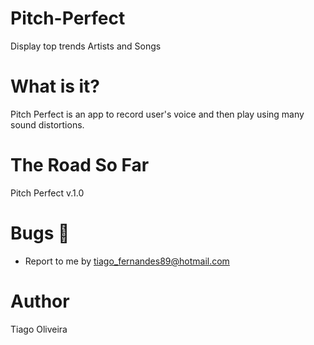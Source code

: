 # Pitch-Perfect 
Display top trends Artists and Songs

# What is it?

Pitch Perfect is an app to record user's voice and then play using many sound distortions.

# The Road So Far
Pitch Perfect v.1.0

# Bugs :bug:
- Report to me by tiago_fernandes89@hotmail.com

# Author
Tiago Oliveira
